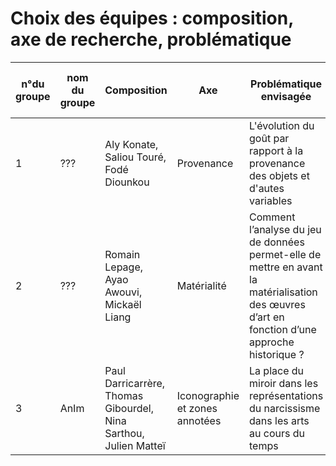 # Choix des équipes : composition, axe de recherche, problématique

| n°du groupe 	| nom du groupe 	| Composition 	| Axe 	| Problématique envisagée 	| Lien vers le PAD | Repo Github
|-	|-	|-	|-	|-	|-	|- |
| 1 	|  ???	|Aly Konate, Saliou Touré, Fodé Diounkou	| Provenance 	| L'évolution du goût par rapport à la provenance des objets et d'autes variables 	| [voir](https://annuel2.framapad.org/p/dathda_groupe1)  |       |
| 2 	| ??? 	|Romain  Lepage, Ayao Awouvi, Mickaël Liang	| Matérialité 	| Comment l’analyse du jeu de données permet-elle de mettre en avant la matérialisation des œuvres d’art en fonction d’une approche historique ?	| [voir](https://annuel2.framapad.org/p/dathda_groupe2)    |  [consulter](https://228-ayao.github.io/Seminaire_projet_materialite/)   |
| 3 	| AnIm 	|Paul Darricarrère, Thomas Gibourdel, Nina Sarthou, Julien Matteï  	| Iconographie et zones annotées 	| La place du miroir dans les représentations du narcissisme dans les arts au cours du temps| [voir](https://annuel2.framapad.org/p/dathda_groupe3)    |  [consulter](https://caiusjuliuscaesar.github.io/AnIm/)   |
